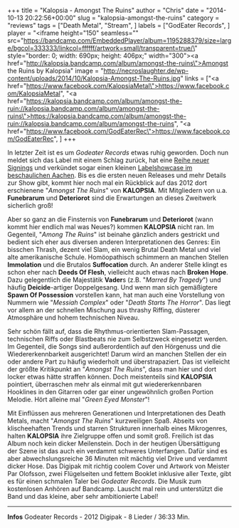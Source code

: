 +++
title = "Kalopsia - Amongst The Ruins"
author = "Chris"
date = "2014-10-13 20:22:56+00:00"
slug = "kalopsia-amongst-the-ruins"
category = "reviews"
tags = ["Death Metal", "Stream", ]
labels = ["GodEater Records", ]
player = "<iframe height=\"150\" seamless=\"\" src=\"https://bandcamp.com/EmbeddedPlayer/album=1195288379/size=large/bgcol=333333/linkcol=ffffff/artwork=small/transparent=true/\" style=\"border: 0; width: 690px; height: 406px;\" width=\"300\"><a href=\"http://kalopsia.bandcamp.com/album/amongst-the-ruins\">Amongst the Ruins by Kalopsia</a></iframe>"
image = "http://necroslaughter.de/wp-content/uploads/2014/10/Kalopsia-Amongst-The-Ruins.jpg"
links = ["<a href=\"https://www.facebook.com/KalopsiaMetal\">https://www.facebook.com/KalopsiaMetal</a>", "<a href=\"https://kalopsia.bandcamp.com/album/amongst-the-ruin://kalopsia.bandcamp.com/album/amongst-the-ruins\">https://kalopsia.bandcamp.com/album/amongst-the-ruin://kalopsia.bandcamp.com/album/amongst-the-ruins</a>", "<a href=\"https://www.facebook.com/GodEaterRec\">https://www.facebook.com/GodEaterRec</a>", ]
+++

In letzter Zeit ist es um _Godeater Records_ etwas ruhig geworden. Doch nun meldet sich das Label mit einem Schlag zurück, hat eine <a href="https://www.facebook.com/GodEaterRec/posts/814449531925367">Reihe neuer Signings</a> und verkündet sogar einen kleinen <a href="https://www.facebook.com/GodEaterRec/posts/814448045258849">Labelshowcase im beschaulichen Aachen</a>. Bis es die ersten neuen Releases und mehr Details zur Show gibt, kommt hier noch mal ein Rückblick auf das 2012 dort erschienene "_Amongst The Ruins_" von **KALOPSIA**. Mit Mitgliedern von u.a. **Funebrarum** und **Deteriorot** sind die Erwartungen an dieses Zweitwerk sicherlich groß!

Aber so ganz an die Finsternis von **Funebrarum** und **Deteriorot** (wann kommt hier endlich mal was Neues?) kommen **KALOPSIA** nicht ran. Im Gegenteil, "_Among The Ruins_" ist beinahe gänzlich anders gestrickt und bedient sich eher aus diversen anderen Interpretationen des Genres: Ein bisschen Thrash, dezent viel Slam, ein wenig Brutal Death Metal und viel alte amerikanische Schule. Homöopathisch schimmern an manchen Stellen **Immolation** und die Brutalos **Suffocation** durch. An anderer Stelle klingt es schon eher nach **Deeds Of Flesh**, vielleicht auch etwas nach **Broken Hope**. Dazu gelegentlich die Majestätik **Vader**s (z.B. "_Marred By Tragedy_") und häufig **Deicide**-artiger Doppelgesang. Und wenn man sich gemäßigtere **Spawn Of Possession** vorstellen kann, hat man auch eine Vorstellung von Nummern wie "_Messiah Complex_" oder "_Death Starts The Horror_". Das liegt vor allem an der schnellen Mischung aus thrashy Riffing, düsterer Atmosphäre und hohem technischen Niveau.

Sehr schön fällt auf, dass die Rhythmus-orientierten Slam-Passagen, technischen Riffs oder Blastbeats nie zum Selbstzweck eingesetzt werden. Im Gegenteil, die Songs sind außerordentlich auf den Hörgenuss und die Wiedererkennbarkeit ausgerichtet! Darum wird an manchen Stellen der ein oder andere Part zu häufig wiederholt und überstrapaziert. Das ist vielleicht der größte Kritikpunkt an "_Amongst The Ruins_", dass man hier und dort locker etwas hätte straffen können. Doch meistenteils sind **KALOPSIA** pointiert, überraschen mehr als einmal mit gut wiedererkennbaren Hooklines in den Gitarren oder gar einer ungewöhnlich großen Portion Melodie. Hört alleine mal "_Green Eyed Monster_"!

Mit Einflüssen aus mehreren Generationen und Interpretationen des Death Metals, macht "_Amongst The Ruins_" kurzweiligen Spaß. Abseits von klischeehaften Trends und starren Strukturen innerhalb eines Mikrogenres, halten **KALOPSIA** ihre Zielgruppe offen und somit groß. Freilich ist das Album noch kein dicker Meilenstein. Doch in der heutigen Übersättigung der Szene ist das auch ein verdammt schweres Unterfangen. Dafür sind es aber abwechslungsreiche 36 Minuten mit mächtig viel Drive und verdammt dicker Hose.
Das Digipak mit richtig coolem Cover und Artwork von Meister Par Olofsson, zwei Flügelseiten und fettem Booklet inklusive aller Texte, gibt es für einen schmalen Taler bei _Godeater Records_. Die Musik zum kostenlosen Anhören auf Bandcamp. Lauscht mal rein und unterstützt die Band und das kleine, aber sehr ambitionierte Label!





---
**Infos**
Godeater Records - 2012
Digipak - 8 Lieder / 36:33 Min.
